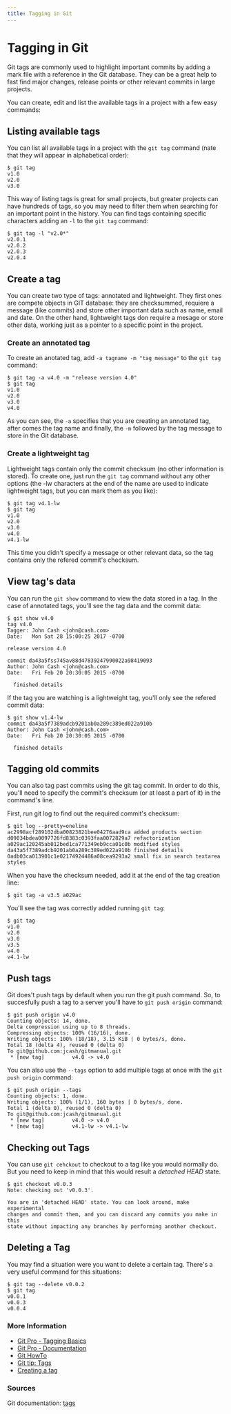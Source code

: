 ```yaml
---
title: Tagging in Git
---
```


# Tagging in Git

Git tags are commonly used to highlight important commits by adding a mark file with a reference in the Git database. They can be a great help to fast find major changes, release points or other relevant commits in large projects.

You can create, edit and list the available tags in a project with a few easy commands:

## Listing available tags

You can list all available tags in a project with the ```git tag``` command (nate that they will appear in alphabetical order):

```
$ git tag
v1.0
v2.0
v3.0
```

This way of listing tags is great for small projects, but greater projects can have hundreds of tags, so you may need to filter them when searching for an important point in the history. You can find tags containing specific characters adding an ```-l``` to the ```git tag``` command:

```
$ git tag -l "v2.0*"
v2.0.1
v2.0.2
v2.0.3
v2.0.4
```

## Create a tag

You can create two type of tags: annotated and lightweight. They first ones are compete objects in GIT database: they are checksummed, requiere a message (like commits) and store other important data such as name, email and date. On the other hand, lightweight tags don require a mesage or store other data, working just as a pointer to a specific point in the project.

### Create an annotated tag

To create an anotated tag, add ```-a tagname -m "tag message"``` to the ```git tag``` command:

```
$ git tag -a v4.0 -m "release version 4.0"
$ git tag
v1.0
v2.0
v3.0
v4.0
```

As you can see, the ```-a``` specifies that you are creating an annotated tag, after comes the tag name and finally, the ```-m``` followed by the tag message to store in the Git database.

### Create a lightweight tag

Lightweight tags contain only the commit checksum (no other information is stored). To create one, just run the ```git tag``` command without any other options (the -lw characters at the end of the name are used to indicate lightweight tags, but you can mark them as you like):

```
$ git tag v4.1-lw
$ git tag
v1.0
v2.0
v3.0
v4.0
v4.1-lw
```

This time you didn't specify a message or other relevant data, so the tag contains only the refered commit's checksum.

## View tag's data

You can run the ```git show``` command to view the data stored in a tag. In the case of annotated tags, you'll see the tag data and the commit data:

```
$ git show v4.0
tag v4.0
Tagger: John Cash <john@cash.com>
Date:   Mon Sat 28 15:00:25 2017 -0700

release version 4.0

commit da43a5fss745av88d47839247990022a98419093
Author: John Cash <john@cash.com>
Date:   Fri Feb 20 20:30:05 2015 -0700

  finished details
```

If the tag you are watching is a lightweight tag, you'll only see the refered commit data:

```
$ git show v1.4-lw
commit da43a5f7389adcb9201ab0a289c389ed022a910b
Author: John Cash <john@cash.com>
Date:   Fri Feb 20 20:30:05 2015 -0700

  finished details
```

## Tagging old commits

You can also tag past commits using the git tag commit. In order to do this, you'll need to specify the commit's checksum (or at least a part of it) in the command's line.

First, run git log to find out the required commit's checksum:

```
$ git log --pretty=oneline
ac2998acf289102dba00823821bee04276aad9ca added products section
d09034bdea0097726fd8383c0393faa0072829a7 refactorization
a029ac120245ab012bed1ca771349eb9cca01c0b modified styles
da43a5f7389adcb9201ab0a289c389ed022a910b finished details
0adb03ca013901c1e02174924486a08cea9293a2 small fix in search textarea styles
```

When you have the checksum needed, add it at the end of the tag creation line:

```
$ git tag -a v3.5 a029ac
```

You'll see the tag was correctly added running ```git tag```:

```
$ git tag
v1.0
v2.0
v3.0
v3.5
v4.0
v4.1-lw
```

## Push tags

Git does't push tags by default when you run the git push command. So, to succesfully push a tag to a server you'll have to ```git push origin``` command:

```
$ git push origin v4.0
Counting objects: 14, done.
Delta compression using up to 8 threads.
Compressing objects: 100% (16/16), done.
Writing objects: 100% (18/18), 3.15 KiB | 0 bytes/s, done.
Total 18 (delta 4), reused 0 (delta 0)
To git@github.com:jcash/gitmanual.git
 * [new tag]         v4.0 -> v4.0
 ```

You can also use the ```--tags``` option to add multiple tags at once with the ```git push origin``` command:

```
$ git push origin --tags
Counting objects: 1, done.
Writing objects: 100% (1/1), 160 bytes | 0 bytes/s, done.
Total 1 (delta 0), reused 0 (delta 0)
To git@github.com:jcash/gitmanual.git
 * [new tag]         v4.0 -> v4.0
 * [new tag]         v4.1-lw -> v4.1-lw
```

## Checking out Tags

You can use ```git cehckout``` to checkout to a tag like you would normally do. But you need to keep in mind that this would result a *detached HEAD* state.

```
$ git checkout v0.0.3
Note: checking out 'v0.0.3'.

You are in 'detached HEAD' state. You can look around, make experimental
changes and commit them, and you can discard any commits you make in this
state without impacting any branches by performing another checkout.
```

## Deleting a Tag

You may find a situation were you want to delete a certain tag. There's a very useful command for this situations:

```
$ git tag --delete v0.0.2
$ git tag
v0.0.1
v0.0.3
v0.0.4
```

### More Information

* [Git Pro - Tagging Basics](https://git-scm.com/book/en/v2/Git-Basics-Tagging)
* [Git Pro - Documentation](https://git-scm.com/docs/git-tag)
* [Git HowTo](https://githowto.com/tagging_versions)
* [Git tip: Tags](http://alblue.bandlem.com/2011/04/git-tip-of-week-tags.html)
* [Creating a tag](https://www.drupal.org/node/1066342)

### Sources

Git documentation: [tags](https://git-scm.com/book/en/v2/Git-Basics-Tagging)
